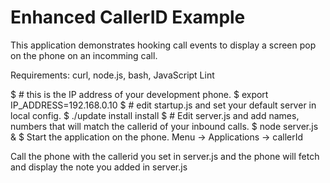 Enhanced CallerID Example
=========================

This application demonstrates hooking call events to display a screen pop on the
phone on an incomming call.

Requirements:
curl, node.js, bash, JavaScript Lint


$ # this is the IP address of your development phone.
$ export IP_ADDRESS=192.168.0.10
$ # edit startup.js and set your default server in local config.
$ ./update install install
$ # Edit server.js and add names, numbers that will match the callerid of your inbound calls.
$ node server.js &
$ Start the application on the phone. Menu -> Applications -> callerId

Call the phone with the callerid you set in server.js and the phone will fetch
and display the note you added in server.js
